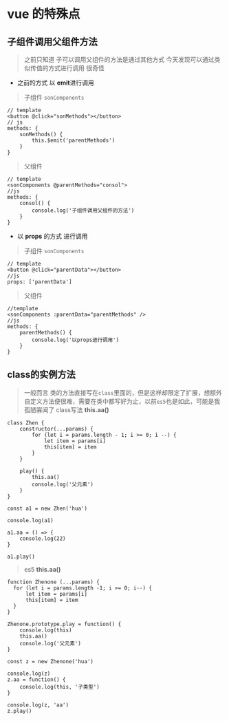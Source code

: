 # vue 的特殊点

## 子组件调用父组件方法
> 之前只知道 子可以调用父组件的方法是通过其他方式
> 今天发现可以通过类似传值的方式进行调用 很奇怪

+ 之前的方式 以 **emit**进行调用

>子组件 `sonComponents`
```
// template
<button @click="sonMethods"></button>
// js
methods: {
    sonMethods() {
        this.$emit('parentMethods')
    }
}
```
>父组件
```
// template
<sonComponents @parentMethods="consol">
//js 
methods: {
    consol() {
        console.log('子组件调用父组件的方法')
    }
}
```

+ 以 **props** 的方式 进行调用

> 子组件 `sonComponents`
```
// template
<button @click="parentData"></button>
//js
props: ['parentData']
```
> 父组件
```
//template
<sonComponents :parentData="parentMethods" />
//js 
methods: {
    parentMethods() {
        console.log('以props进行调用')
    }
}
```

## class的实例方法
> 一般而言 类的方法直接写在`class`里面的，但是这样却限定了扩展，想额外自定义方法便很难，需要在类中都写好为止，以前`es5`也是如此，可能是我孤陋寡闻了
> class写法  **this.aa()**
```
class Zhen {
    constructor(...params) {
        for (let i = params.length - 1; i >= 0; i --) {
            let item = params[i]
            this[item] = item
        }
    }

    play() {
        this.aa()
        console.log('父元素')
    }
}

const a1 = new Zhen('hua')

console.log(a1)

a1.aa = () => {
    console.log(22)
}

a1.play()
```

> es5  **this.aa()**
```
function Zhenone (...params) {
  for (let i = params.length -1; i >= 0; i--) {
      let item = params[i]
      this[item] = item
  }
}

Zhenone.prototype.play = function() {
    console.log(this)
    this.aa()
    console.log('父元素')
}

const z = new Zhenone('hua')

console.log(z)
z.aa = function() {
    console.log(this, '子类型')
}

console.log(z, 'aa')
z.play()
```